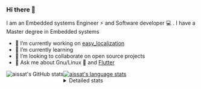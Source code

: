 ### Hi there 👋

I am an Embedded systems Engineer ⚡️ and Software developer 💻 . I have a Master degree in Embedded systems
- 🔭 I’m currently working on [easy_localization](https://pub.dev/packages/easy_localization)
- 🌱 I’m currently learning 
- 👯 I’m looking to collaborate on open source projects
- 💬 Ask me about  Gnu/Linux 🐧 and [Flutter](https://flutter.dev) 

<a href="https://profile-summary-for-github.com/user/aissat">
  <img align="left" height="170px" src="https://github-readme-stats.vercel.app/api?username=aissat&show_icons=true&line_height=27&count_private=true&include_all_commits=true" alt="aissat's GitHub stats"/>
  <img src="https://github-readme-stats.vercel.app/api/top-langs/?username=aissat&hide_langs_below=5&layout=compact" alt="aissat's language stats"/>
</a>

<details>
<summary>Detailed stats</summary>
 

### 🧐 Waka Stats

<!--START_SECTION:waka-->
![Code Time](http://img.shields.io/badge/Code%20Time-4%2C868%20hrs%206%20mins-blue)

![Profile Views](http://img.shields.io/badge/Profile%20Views-1-blue)

![Lines of code](https://img.shields.io/badge/From%20Hello%20World%20I%27ve%20Written--3%20Million%20lines%20of%20code-blue)

**🐱 My GitHub Data** 

> 🏆 2 Contributions in the Year 2023
 > 
> 📦 120.0 kB Used in GitHub's Storage 
 > 
> 💼 Opted to Hire
 > 
> 📜 163 Public Repositories 
 > 
> 🔑 24 Private Repositories  
 > 
**I'm a Night 🦉** 

```text
🌞 Morning    39 commits     ███░░░░░░░░░░░░░░░░░░░░░░   13.18% 
🌆 Daytime    79 commits     ██████░░░░░░░░░░░░░░░░░░░   26.69% 
🌃 Evening    73 commits     ██████░░░░░░░░░░░░░░░░░░░   24.66% 
🌙 Night      105 commits    ████████░░░░░░░░░░░░░░░░░   35.47%

```
📅 **I'm Most Productive on Tuesday** 

```text
Monday       24 commits     ██░░░░░░░░░░░░░░░░░░░░░░░   8.11% 
Tuesday      72 commits     ██████░░░░░░░░░░░░░░░░░░░   24.32% 
Wednesday    32 commits     ██░░░░░░░░░░░░░░░░░░░░░░░   10.81% 
Thursday     32 commits     ██░░░░░░░░░░░░░░░░░░░░░░░   10.81% 
Friday       61 commits     █████░░░░░░░░░░░░░░░░░░░░   20.61% 
Saturday     41 commits     ███░░░░░░░░░░░░░░░░░░░░░░   13.85% 
Sunday       34 commits     ██░░░░░░░░░░░░░░░░░░░░░░░   11.49%

```


📊 **This Week I Spent My Time On** 

```text
⌚︎ Time Zone: Africa/Algiers

💬 Programming Languages: 
Dart                     21 hrs 55 mins      █████████████████░░░░░░░░   68.24% 
YAML                     10 hrs 6 mins       ███████░░░░░░░░░░░░░░░░░░   31.45% 
Bash                     3 mins              ░░░░░░░░░░░░░░░░░░░░░░░░░   0.18% 
Other                    2 mins              ░░░░░░░░░░░░░░░░░░░░░░░░░   0.1% 
JSON                     0 secs              ░░░░░░░░░░░░░░░░░░░░░░░░░   0.02%

🔥 Editors: 
VS Code                  32 hrs 7 mins       █████████████████████████   100.0%

💻 Operating System: 
Linux                    32 hrs 7 mins       █████████████████████████   100.0%

```

**I Mostly Code in Dart** 

```text
Dart                     27 repos            ████████░░░░░░░░░░░░░░░░░   33.33% 
TypeScript               9 repos             ██░░░░░░░░░░░░░░░░░░░░░░░   11.11% 
C++                      7 repos             ██░░░░░░░░░░░░░░░░░░░░░░░   8.64% 
Shell                    6 repos             █░░░░░░░░░░░░░░░░░░░░░░░░   7.41% 
PHP                      5 repos             █░░░░░░░░░░░░░░░░░░░░░░░░   6.17%

```


**Timeline**

![Chart not found](https://raw.githubusercontent.com/aissat/aissat/master/charts/bar_graph.png) 


 Last Updated on 04/02/2023 01:13:21 UTC
<!--END_SECTION:waka-->

</details>
